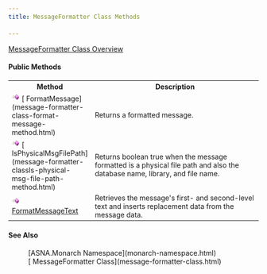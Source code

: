 ```yaml
---
title: MessageFormatter Class Methods

---
```


[ MessageFormatter Class Overview](message-formatter-class.html) 
<!--mine -->

#### Public Methods
<table class="mytable" cellspacing="0" cellpadding="4" width="90%">
          <colgroup>
            <col width="20%" />
            <col width="70%" />
          </colgroup>
          <tr>
            <th>Method</th>
            <th>Description</th>
          </tr>
          <tr>
            <td>  <img height="16" alt="public method" src="images/methods.bmp" width="16" border="0" />
              [
              FormatMessage](message-formatter-class-format-message-method.html)
            </td>
            <td>Returns a formatted message.</td>
          </tr>
          <tr>
            <td>  <img height="16" alt="public method" src="images/methods.bmp" width="16" border="0" />
              [
              IsPhysicalMsgFilePath](message-formatter-classIs-physical-msg-file-path-method.html)
            </td>
            <td>Returns boolean true when
            the message formatted is a physical file path and also
            the database name, library, and file name.</td>
          </tr>
          <tr>
            <td>  <img height="16" alt="public method" src="images/methods.bmp" width="16" border="0" />
              <a shape="rect" href="amfMessageFormatterClassFormatMessageTextMethod.htm">
              FormatMessageText</a>
            </td>
            <td>Retrieves the message's first- and second-level text and inserts 
			replacement data from the message data.</td>
          </tr>
</table>

#### See Also
<dl><dd>[ASNA.Monarch
      Namespace](monarch-namespace.html)</dd>
      <dd>[
      MessageFormatter Class](message-formatter-class.html)</dd>
</dl>  

